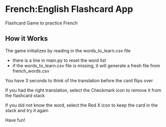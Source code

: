 # French:English Flashcard App
Flashcard Game to practice French

## How it Works

The game initializes by reading in the words_to_learn.csv file
* there is a line in main.py to reset the word list
* if the words_to_learn.csv file is missing, it will generate a fresh file from french_words.csv

You have 3 seconds to think of the translation before the card flips over

If you had the right translation, select the Checkmark icon to remove it from the flashcard stack

If you did not know the word, select the Red X icon to keep the card in the stack and try it again


Have fun!
